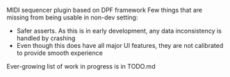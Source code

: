 MIDI sequencer plugin based on DPF framework 
Few things that are missing from being usable in non-dev setting:
- Safer asserts. As this is in early development, any data inconsistency is handled by crashing
- Even though this does have all major UI features, they are not calibrated to provide smooth experience

Ever-growing list of work in progress is in TODO.md
